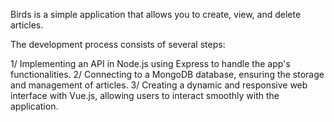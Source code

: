 Birds is a simple application that allows you to create, view, and delete articles.

The development process consists of several steps:

1/ Implementing an API in Node.js using Express to handle the app's functionalities.
2/ Connecting to a MongoDB database, ensuring the storage and management of articles.
3/ Creating a dynamic and responsive web interface with Vue.js, allowing users to interact smoothly with the application.
